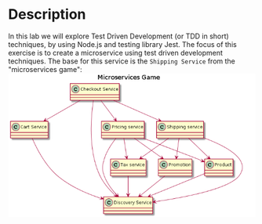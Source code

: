 # Description

In this lab we will explore Test Driven Development (or TDD in short) techniques, by using Node.js and testing library Jest. The focus of this exercise is to create a microservice using test driven development techniques.
The base for this service is the `Shipping Service` from the "microservices game":
![Microservices game](../../assets/cnb-labs/lab-03/microservices-game.png)
